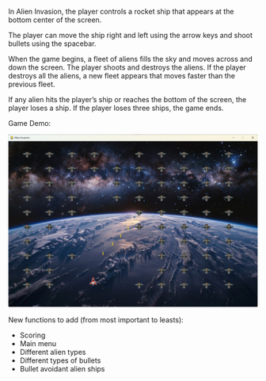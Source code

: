 In Alien Invasion, the player controls a rocket ship that appears at the bottom center of the screen. 

The player can move the ship right and left using the arrow keys and shoot bullets using the spacebar. 

When the game begins, a fleet of aliens fills the sky and moves across and down the screen. The player shoots and destroys the aliens. If the player destroys all the aliens, a new fleet appears that moves faster than the previous fleet. 

If any alien hits the player’s ship or reaches the bottom of the screen, the player loses a ship. If the player loses three ships, the game ends.

Game Demo:

![game outlook](./images/game_example.png)

New functions to add (from most important to leasts):

- Scoring
- Main menu
- Different alien types
- Different types of bullets
- Bullet avoidant alien ships